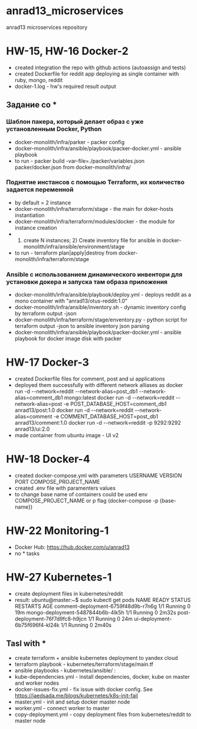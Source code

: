# anrad13_microservices
anrad13 microservices repository

# HW-15, HW-16 Docker-2
- created integration the repo with github actions (autoassign and tests)
- created Dockerfile for reddit app deploying as single container with ruby, mongo, reddit
- docker-1.log - hw's required result output
## Задание со *
### Шаблон пакера, который делает образ с уже установленным Docker, Python
- docker-monolith/infra/parker - packer config
- docker-monolith/infra/ansible/playbook/packer-docker.yml - ansible playbook
- to run - packer build -var-file=./packer/variables.json packer/docker.json from docker-monolith/infra/
### Поднятие инстансов с помощью Terraform, их количество задается переменной
- by default = 2 instance
- docker-monolith/infra/terraform/stage - the main for doker-hosts instantiation
- docker-monolith/infra/terraform/modules/docker - the module for instance creation
- 1) create N instances; 2) Create inventory file for ansible in docker-monolith/infra/ansible/environment/stage
- to run - terraform plan|apply|destroy from docker-monolith/infra/terraform/stage
### Ansible с использованием динамического инвентори для установки докера и запуска там образа приложения
- docker-monolith/infra/ansible/playbook/deploy.yml - deploys reddit as a mono container with "anrad13/otus-reddit:1.0"
- docker-monolith/infra/ansible/inventory.sh - dynamic inventory config by terraform output -json
- docker-monolith/infra/terraform/stage/enventory.py - python script for terraform output -json to ansible inventory json parsing
- docker-monolith/infra/ansible/playbook/packer-docker.yml - ansible playbook for docker image disk with packer

# HW-17 Docker-3
- created Dockerfile files for comment, post and ui applications
- deployed them successfully with different network alliases as 
docker run -d --network=reddit --network-alias=post_db1 --network-alias=comment_db1 mongo:latest
docker run -d --network=reddit --network-alias=post -e POST_DATABASE_HOST=comment_db1  anrad13/post:1.0
docker run -d --network=reddit --network-alias=comment  -e COMMENT_DATABASE_HOST=post_db1 anrad13/comment:1.0
docker run -d --network=reddit -p 9292:9292 anrad13/ui:2.0
- made container from ubuntu image - UI v2

# HW-18 Docker-4
- created docker-compose.yml with parameters USERNAME VERSION PORT COMPOSE_PROJECT_NAME
- created .env file with paramenters values
- to change base name of containers could be used env COMPOSE_PROJECT_NAME or p flag (docker-compose -p {base-name})

# HW-22 Monitoring-1
- Docker Hub: https://hub.docker.com/u/anrad13
- no * tasks

# HW-27 Kubernetes-1
- create deployment files in kubernetes/reddit
- result:
ubuntu@master:~$ sudo kubectl get pods
NAME                                  READY   STATUS    RESTARTS   AGE
comment-deployment-6759f48d9b-r7n6g   1/1     Running   0          19m
mongo-deployment-5487844b6b-4lk5h     1/1     Running   0          2m32s
post-deployment-76f7d9fc8-h9jcn       1/1     Running   0          24m
ui-deployment-6b75f696f4-kl24k        1/1     Running   0          2m40s

## Tasl with *
- create terraform + ansible kubernetes deployment to yandex cloud
- terraform playbook - kubernetes/terraform/stage/main.tf
- ansible playbooks - kubernetes/ansible/ :
- kube-dependencies.yml - install dependencies, docker, kube on master and worker nodes
- docker-issues-fix.yml - fix issue with docker config. See https://jaedsada.me/blogs/kubernetes/k8s-init-fail
- master.yml - init and setup docker master node
- worker.yml - connect worker to master
- copy-deployment.yml - copy deployment files from kubernetes/reddit to master node

